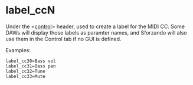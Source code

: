 ---
---
# label_ccN

Under the <[control](/headers/control)> header,
used to create a label for the MIDI CC.
Some DAWs will display those labels as paramter names, and Sforzando will also
use them in the Control tab if no GUI is defined.

Examples:

```
label_cc30=Bass vol
label_cc31=Bass pan
label_cc32=Tune
label_cc33=Mute
```
